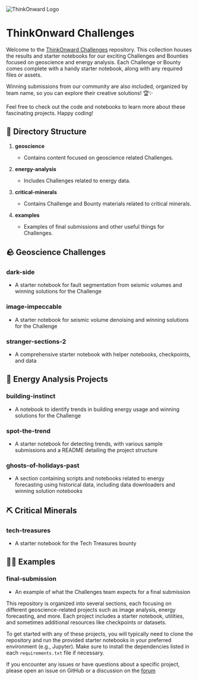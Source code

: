 ![ThinkOnward Logo](assets/ThinkOnward.png)

# ThinkOnward Challenges 

Welcome to the [ThinkOnward Challenges](https://thinkonward.com/app/c/challenges/) repository. This collection houses the results and starter notebooks for our exciting Challenges and Bounties focused on geoscience and energy analysis. Each Challenge or Bounty comes complete with a handy starter notebook, along with any required files or assets.

Winning submissions from our community are also included, organized by team name, so you can explore their creative solutions! 🏆✨

Feel free to check out the code and notebooks to learn more about these fascinating projects. Happy coding!

## 📄 Directory Structure 

1. **geoscience**
   - Contains content focused on geoscience related Challenges.
   
2. **energy-analysis**
   - Includes Challenges related to energy data.

4. **critical-minerals**
   - Contains Challenge and Bounty materials related to critical minerals. 

4. **examples**
   - Examples of final submissions and other useful things for Challenges.

## 🪨 Geoscience Challenges

### dark-side
- A starter notebook for fault segmentation from seismic volumes and winning solutions for the Challenge

### image-impeccable
- A starter notebook for seismic volume denoising and winning solutions for the Challenge

### stranger-sections-2
- A comprehensive starter notebook with helper notebooks, checkpoints, and data

## 🔋 Energy Analysis Projects

### building-instinct
- A notebook to identify trends in building energy usage and winning solutions for the Challenge

### spot-the-trend
- A starter notebook for detecting trends, with various sample submissions and a README detailing the project structure

### ghosts-of-holidays-past
- A section containing scripts and notebooks related to energy forecasting using historical data, including data downloaders and winning solution notebooks

## ⛏️ Critical Minerals

### tech-treasures
- A starter notebook for the Tech Treasures bounty

## 🧑‍🏫 Examples

### final-submission
- An example of what the Challenges team expects for a final submission


This repository is organized into several sections, each focusing on different geoscience-related projects such as image analysis, energy forecasting, and more. Each project includes a starter notebook, utilities, and sometimes additional resources like checkpoints or datasets. 

To get started with any of these projects, you will typically need to clone the repository and run the provided starter notebooks in your preferred environment (e.g., Jupyter). Make sure to install the dependencies listed in each `requirements.txt` file if necessary.

If you encounter any issues or have questions about a specific project, please open an issue on GitHub or a discussion on the [forum](https://forum.thinkonward.com/)